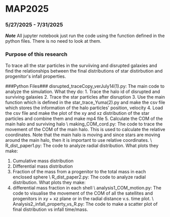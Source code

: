 # MAP2025

### 5/27/2025 - 7/31/2025

***Note***
All jupyter notebook just run the code using the function defined in the python files. There is no need to look at them.

### Purpose of this research
To trace all the star particles in the surviiving and disrupted galaxies and find the relationships between the final distributions of star distirbution and progenitor's infall properties.

###Python Files###
disrupted_traceCopy_verJuly14(1).py:
  The main code to analyze the simulation.
  What they do:
    1. Trace the halo id of disrupted and surviving galaxies
    2. Trace the star particles after disruption
    3. Use the main function which is defined in the star_trace_Yuma(2).py and make the csv file which stores the information of the halo particles' position, velocity
    4. Load the csv file and make the plot of the xy and xz distribution of the star particles and combine them and make mp4 file
    5. Calculate the COM of the main halo and surviving halo
\\
making_COM_cord.py:
  The code to trace the movement of the COM of the main halo. This is used to calculate the relative coordinates. Note that the main halo is moving and since stars are moving around the main halo, then it is important to use relative coordinates.
\\
R_dist_paper1.py:
  The code to analyze radial distribution.
  What plots they make:
  1. Cumulative mass distribution
  2. Differential mass distribution
  3. Fraction of the mass from a progenitor to the total mass in each enclosed sphere
\\
R_dist_paper2.py:
  The code to analyze radial distribution.
  What plots they make:
  1. differential mass fraction in each shell
\\
analysis1_COM_motion.py:
  The code to visualise the movement of the COM of all the satellites and progenitors in xy + xz plane or in the radial distance v.s. time plot.
\\
Analysis2_infall_property_vs_R.py:
  The code to make a scatter plot of final distribution vs infall time/mass.


  


    
    
